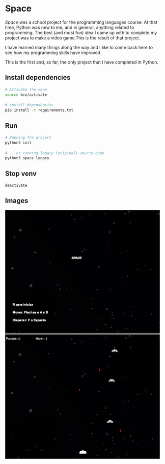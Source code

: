 # Space

_Space_ was a school project for the programming languages course. At that time, Python was new to me, and in general, anything related to programming. The best (and most fun) idea I came up with to complete my project was to make a video game.This is the result of that project. 

I have learned many things along the way and I like to come back here to see how my programming skills have improved.

This is the first and, so far, the only project that I have completed in Python.

## Install dependencies

```bash
# Activate the venv
source bin/activate

# install dependencies
pip install -r requirements.txt
```

## Run 

```bash
# Running the project
python3 init

# ...or running legacy (original) source code
python3 space_legacy
```

## Stop venv
```bash
deactivate
```

## Images
![Into](static/init.png)
![Game](static/game.png)

